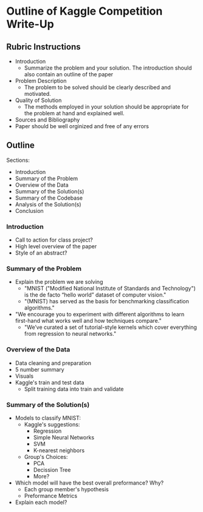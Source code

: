 # Outline of Kaggle Competition Write-Up

## Rubric Instructions
  - Introduction
    - Summarize the problem and your solution. The introduction should also contain an outline of the paper
  - Problem Description
    - The problem to be solved should be clearly described and motivated.
  - Quality of Solution
    - The methods employed in your solution should be appropriate for the problem at hand and explained well.
  - Sources and Bibliography
  - Paper should be well orginized and free of any errors

## Outline

Sections:
  - Introduction
  - Summary of the Problem
  - Overview of the Data
  - Summary of the Solution(s)
  - Summary of the Codebase
  - Analysis of the Solution(s)
  - Conclusion

### Introduction
  - Call to action for class project?
  - High level overview of the paper
  - Style of an abstract?

### Summary of the Problem
  - Explain the problem we are solving
    - "MNIST ("Modified National Institute of Standards and Technology") is the de facto “hello world” dataset of computer vision."
    - "(MNIST) has served as the basis for benchmarking classification algorithms."
  - "We encourage you to experiment with different algorithms to learn first-hand what works well and how techniques compare."
    - "We’ve curated a set of tutorial-style kernels which cover everything from regression to neural networks."

### Overview of the Data
  - Data cleaning and preparation
  - 5 number summary
  - Visuals
  - Kaggle's train and test data
    - Split training data into train and validate  

### Summary of the Solution(s)
  - Models to classify MNIST:
    - Kaggle's suggestions:
      - Regression
      - Simple Neural Networks
      - SVM
      - K-nearest neighbors
    - Group's Choices:
      - PCA
      - Decission Tree
      - More?
  - Which model will have the best overall preformance? Why?
    - Each group member's hypothesis
    - Preformance Metrics
  - Explain each model?


